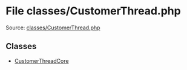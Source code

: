 File classes/CustomerThread.php
=========

Source: [classes/CustomerThread.php](https://github.com/PrestaShop/PrestaShop/blob/1.5.0.5/classes/CustomerThread.php)


Classes
-------

* [CustomerThreadCore](class.CustomerThreadCore.md)

